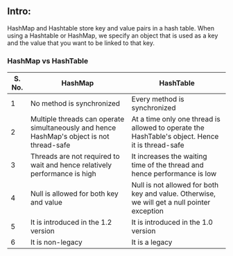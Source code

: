 ## Intro:
HashMap and Hashtable store key and value pairs in a hash table. When using a Hashtable or HashMap, we specify an object that is used as a key and the value that you want to be linked to that key.

### HashMap vs HashTable 

|S. No.|HashMap|HashTable|
|---|---|---|
|1|No method is synchronized|Every method is synchronized|
|2|Multiple threads can operate simultaneously and hence HashMap's object is not thread-safe|At a time only one thread is allowed to operate the HashTable's object. Hence it is thread-safe|
|3|Threads are not required to wait and hence relatively performance is high|It increases the waiting time of the thread and hence performance is low|
|4|Null is allowed for both key and value|Null is not allowed for both key and value. Otherwise, we will get a null pointer exception|
|5|It is introduced in the 1.2 version|It is introduced in the 1.0 version|
|6|It is non-legacy|It is a legacy|
